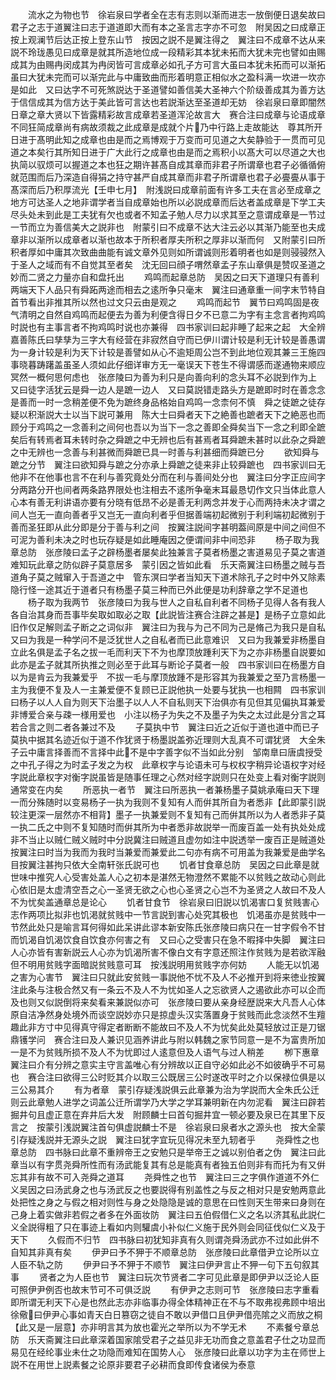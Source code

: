 <!-- { "loadSidebar": true } -->
　　流水之为物也节　徐岩泉曰学者全在志有志则以渐而进志一放倒便日退矣故曰君子之志于道翼注曰志于道道即大而有本之圣言志字亦不可忽　附吴因之曰成章正按上观澜节后达正按上登东山节　按因之説不是翼注得之　翼注曰不成章不达从来説不玲珑愚见曰成章是就其所造地位成一段精彩其本犹未拓而大犹未完也譬如由赐成其为由赐冉闵成其为冉闵皆可言成章必如孔子方可言大虽曰本犹未拓而可以渐拓虽曰大犹未完而可以渐完此与中庸致曲而形着明意正相似水之盈科满一坎进一坎亦是如此　又曰达字不可死煞説达于圣道譬如善信美大圣神六个阶级善成其为善方达于信信成其为信方达于美此皆可言达也若説渐达至圣道却无妨　徐岩泉曰章即闇然日章之章大贤以下皆露精彩故言成章若圣道浑沦故言大　赛合注曰成章与论语成章不同狂简成章尚有病故须裁之此成章是成就个片乃中行路上走故能达　尊其所开日进于髙明此知之成章也由是而之焉博观于万变而可见道之大矣静验于一贯而可见道之本矣行其所知日进于广大此行之成章也由是而之焉积小以髙大可以尽道之大也执简以驭烦可以握道之本也狂之期许甚髙自成其章而非君子所谓章也君子必循循俯就范围而后乃深造自得狷之持守甚严自成其章而非君子所谓章也君子必亹亹从事于髙深而后乃积厚流光【壬申七月】　附浅説曰成章前面有许多工夫在言必至成章之地方可达圣人之地非谓学者当自成章始也所以必説成章而后达者盖成章是下学工夫尽头处未到此是工夫犹有欠也或者不知孟子勉人尽力以求其至之意谓成章是一节过一节而立为善信美大之説非也　附蒙引曰不成章不达大注云必以其渐乃能至也夫成章非以渐所以成章者以渐也故本于所积者厚夫所积之厚非以渐而何　又附蒙引曰所积者厚如中庸其次致曲曲能有诚文章外见则如所谓诚则形着明者也如是则骎骎然入于圣人之域而有不自觉其至者矣　沈无回曰顔子喟然章孟子东山章俱是赞叹圣道之妙而二贤之力量亦自和盘托出
　　鸡鸣而起章总防　吴因之曰天下道理只有善利两端天下人品只有舜跖两途而相去之逺所争只毫末　翼注曰通章重一间字末节特自首节看出非推其所以然也过文只云由是观之
　　鸡鸣而起节　翼节曰鸡鸣固是夜气清明之自然自鸡鸣而起便去为善为利便含得日夕不已意二为字有主念言者拘鸡鸣时説也有主事言者不拘鸡鸣时说也亦兼得　四书家训曰起非睡了起来之起　大全辨嘉善陈氏曰孳孳为三字大有经营在非寂然自守而已伊川谓计较是利无计较是善愚谓为一身计较是利为天下计较是善譬如从心不逾矩周公岂不到此地位观其兼三王施四事晓暮踌躇盖虽圣人须如此仔细详审方无一毫误天下苍生不得谓感而遂通物来顺应冥然一概何思何虑也　张彦陵曰为善为利只是向善向利的念头耳不必説到作为上　又曰徒字活犹云是舜一边人是蹠一边人　又曰莫説错走路头方是蹠即时时在善念念是善而一时一念稍差便不免为蹠终身品格始自鸡鸣一念柰何不慎　舜之徒蹠之徒存疑以积渐説大士以当下説可兼用　陈大士曰舜者天下之絶善也蹠者天下之絶恶也而顾分于鸡鸣之一念善利之间何也吾以为当下一念之善即全舜矣当下一念之利即全蹠矣后有转焉者耳未转时杂之舜蹠之中无辨也后有甚焉者耳舜蹠未甚时以此杂之舜蹠之中无辨也一念善与利甚微而舜蹠已具一时善与利甚细而舜蹠已分
　　欲知舜与蹠之分节　翼注曰欲知舜与蹠之分亦承上舜蹠之徒来非止较舜蹠也　四书家训曰无他非不在他事也言不在利与善究竟处分而在利与善间处分也　翼注曰分字正应间字分两路分开也间者两条路界限处也注相去不逺所争毫末耳最恳切作文只当体此意人心本有善无利讲语亦要有分晓有低昂不必是善无利两念并发于心而两持未决才谓之间人岂无一直向善者乎又岂无一直向利者乎但据善端初起微别于利利端初起微别于善而圣狂即从此分即是分于善与利之间　按翼注説间字甚明葢间原是中间之间但不可泥为善利未决之时也玩存疑是如此睡庵因之便谓间非中间恐非
　　杨子取为我章总防　张彦陵曰孟子之辟杨墨者屡矣此独兼言子莫者杨墨之害道易见子莫之害道难知玩此章之防似辟子莫意居多　蒙引因之皆如此看　乐天斋翼注曰杨墨之贼与吾道角子莫之贼窜入于吾道之中　管东溟曰学者当知天下道术除孔子之时中外又除素隐行怪一途其近于道者只有杨墨子莫三种而已外此便是功利辞章之学不足道也
　　杨子取为我两节　张彦陵曰为我与世人之自私自利者不同杨子见得人各有我人各自治其身而吾事毕矣取如取必之取【此説皆注赛合注辟之甚是】是杨子立意如此旧作仅足解则孟子断之之词似非　翼注曰为我与为己不同为己是脩己为我只是自私　又曰为我是一种学问不是泛犹世人之自私者而已此意难识　又曰为我兼爱非杨墨自立此名俱是孟子名之拔一毛而利天下不为也摩顶放踵利天下为之亦非杨墨自説要如此亦是孟子就其所执推之则必至于此耳与断论子莫者一般　四书家训曰在杨墨方自以为是肯云为我兼爱乎　不拔一毛与摩顶放踵不是形容其为我兼爱之至乃言杨墨一主为我便不复及人一主兼爱便不复顾已正説他执一处要与犹执一也相闗　四书家训曰杨子以人人自为则天下治墨子以人人不自私则天下治俱亦有见但其见偏执耳兼爱非博爱合亲与疎一様用爱也　小注以杨子为失之不及墨子为失之太过此是分言之耳若合言之则二者各兼过不及
　　子莫执中节　翼注曰近之近似于道也道中而已子莫执中据其名迹近似于道不作犹贤于杨墨説盖弥近理则大乱真不可谓犹贤　大全朱子云中庸言择善而不言择中此不是中字善字似不当如此分别　邹南臯曰唐虞授受之中孔子得之为时孟子发之为权　此章权字与论语未可与权权字稍异论语权字对经字説此章权字对衡字説虽皆是随事任理之心然对经字説则只在处变上看对衡字説则通常变在内矣
　　所恶执一者节　翼注曰所恶执一者兼杨墨子莫姚承庵曰天下理一而分殊随时以变易杨子一执为我则不复知有人而倂其所自为者悉非【此即蒙引説较注更深一层然亦不相背】墨子一执兼爱则不复知有己而倂其所以为人者悉非子莫一执二氏之中则不复知随时而倂其所为中者悉非故説举一而废百盖一处有执处处成非不当止以贼仁贼义贼时中分説冀注曰贼道且虚勿如注中説透举一废百正是贼道处　按翼注曰时当为我而为我时当兼爱而兼爱此二句亦有病不可用盖为我兼爱是曲学名目按翼注甚拘只依大全南轩张氏説可也
　　饥者甘食章总防　吴因之曰此章是就世味中推究人心受害处盖人心之初本是湛然无物澄然不累能不以贫贱之故动心则此心依旧是太虚清空吾之心一圣贤无欲之心也心圣贤之心岂不为圣贤之人故曰不及人不为忧矣盖通章总是论心
　　饥者甘食节　徐岩泉曰旧説以饥渴害口复贫贱害心志作两项比拟非也饥渇就贫贱中一节言説到害心处究其极也　饥渇虽亦是贫贱中一节然此处只是喻言耳何得如此呆讲此谬本新安陈氏张彦陵曰病只在一甘字假令不甘而饥渴自饥渴饮食自饮食亦何害之有　又曰心之受害只在急不暇择中失脚　翼注曰人心亦皆有害新説云人心亦为饥渴所害不像白文有字意还照注作贫贱为是若欲浑融但不明用贫贱字面暗説贫贱意可耳　按浅説明用贫贱字亦何妨
　　人能无以饥渴之害为心害节　翼注曰只就此安贫贱一事説他不忧不及人不必推开到将来徳业按翼注此条与注极合然又有一条云不及人不为忧如圣人之忘欲贤人之遏欲此亦可以企而及也则又似説倒将来矣看来兼説似亦可　张彦陵曰要从亲身经歴説来大凡吾人心体原自洁净然身处境外而谈空説妙亦只是掠虚头汉实落置身于贫贱而此念淡然不生羶趣此非方寸中见得真守得定者断断不能故曰不及人不为忧矣此处莫轻放过正是刀锯鼎镬学问　赛合注曰及人兼识见涵养讲此与附以韩魏之家节同意一是不为富贵所加一是不为贫贱所损不及人不为忧即过人逺意但及人语气与过人稍差
　　栁下惠章　翼注曰介有分辨之意实主守言盖唯心有分辨故以正自守必如此必不如彼确乎不可易也　赛合注曰欲得三公时贬其介以取三公既居三公时遂改平时之介以保禄位俱是以三公易其介
　　有为者章　蒙引存疑浅説俱云此章兼为治为学説而大全朱氏公迁则云此章勉人进学之词盖公迁所谓学乃大学之学耳兼明新在内勿泥看　翼注曰辟若掘井句且虚正意在弃井后大发　附顾麟士曰首句掘井宜一顿必要及泉已在其里下反言之　按蒙引浅説翼注首句俱虚説麟士不是　徐岩泉曰泉者水之源头也　按大全蒙引存疑浅説并无源头之説　翼注曰犹字宜玩见得况未至九轫者乎
　　尧舜性之也章总防　四书脉曰此章不重辨帝王之安勉只是举帝王之诚以别伯者之伪　翼注曰此章当以有字贯尧舜所性而有汤武能复其有总是能真有者独五伯则非有而托为有又倂忘其非有故不可入尧舜之道耳
　　尧舜性之也节　翼注曰三之字俱作道道不外仁义吴因之曰汤武身之也与汤武反之也要説得有别盖性之与反之相对只是安勉两意此处把性之身之与假之相对则性与身之处隐隐是诚的意思在曰性则天生带来曰身则在己身上着实做非若假之者多在外面妆防　翼注曰五伯假借仁义之名以济其私此説仁义全説得粗了只在事迹上看如内则驩虞小补似仁义施于民外则会同征伐似仁义及于天下
　　久假而不归节　四书脉曰初犹知非真有久则谓尧舜汤武亦不过如此倂不自知其非真有矣
　　伊尹曰予不狎于不顺章总防　张彦陵曰此章借尹立论所以立人臣不轨之防
　　伊尹曰予不狎于不顺节　翼注曰伊尹言止不狎一句下五句叙其事
　　贤者之为人臣也节　翼注曰玩次节贤者二字可见此章是即伊尹以泛论人臣可照伊尹例否也故末节可不可俱泛説
　　有伊尹之志则可节　张彦陵曰志字重看即所谓无利天下心是也然此志亦非临事办得全体精神正在不与不取弗视弗顾中培出　徐儆曰伊尹心事如青天白日篡窃之徒自不敢以尹借口且伊尹借亮隂之义而放之桐【此又是一层意】亦非明言其为放也霍光之举所以为不学无术
　　不素餐兮章总防　乐天斋翼注曰此章深着国家隂受君子之益见非无功而食之意盖君子仕之功显而易见在经纶事业未仕之功隐而难知在国势人心　张彦陵曰此章以功字为主在师世上説不在用世上説素餐之论原非要君子必耕而食即传食诸侯为泰意
